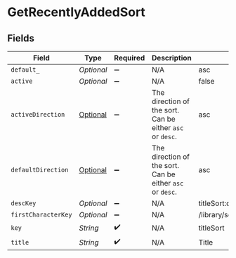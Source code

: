 # GetRecentlyAddedSort


## Fields

| Field                                                                                                     | Type                                                                                                      | Required                                                                                                  | Description                                                                                               | Example                                                                                                   |
| --------------------------------------------------------------------------------------------------------- | --------------------------------------------------------------------------------------------------------- | --------------------------------------------------------------------------------------------------------- | --------------------------------------------------------------------------------------------------------- | --------------------------------------------------------------------------------------------------------- |
| `default_`                                                                                                | *Optional<String>*                                                                                        | :heavy_minus_sign:                                                                                        | N/A                                                                                                       | asc                                                                                                       |
| `active`                                                                                                  | *Optional<Boolean>*                                                                                       | :heavy_minus_sign:                                                                                        | N/A                                                                                                       | false                                                                                                     |
| `activeDirection`                                                                                         | [Optional<GetRecentlyAddedActiveDirection>](../../models/operations/GetRecentlyAddedActiveDirection.md)   | :heavy_minus_sign:                                                                                        | The direction of the sort. Can be either `asc` or `desc`.<br/>                                            | asc                                                                                                       |
| `defaultDirection`                                                                                        | [Optional<GetRecentlyAddedDefaultDirection>](../../models/operations/GetRecentlyAddedDefaultDirection.md) | :heavy_minus_sign:                                                                                        | The direction of the sort. Can be either `asc` or `desc`.<br/>                                            | asc                                                                                                       |
| `descKey`                                                                                                 | *Optional<String>*                                                                                        | :heavy_minus_sign:                                                                                        | N/A                                                                                                       | titleSort:desc                                                                                            |
| `firstCharacterKey`                                                                                       | *Optional<String>*                                                                                        | :heavy_minus_sign:                                                                                        | N/A                                                                                                       | /library/sections/2/firstCharacter                                                                        |
| `key`                                                                                                     | *String*                                                                                                  | :heavy_check_mark:                                                                                        | N/A                                                                                                       | titleSort                                                                                                 |
| `title`                                                                                                   | *String*                                                                                                  | :heavy_check_mark:                                                                                        | N/A                                                                                                       | Title                                                                                                     |